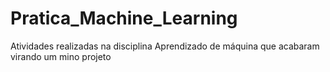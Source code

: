 # Pratica_Machine_Learning
Atividades realizadas na disciplina Aprendizado de máquina que acabaram virando um mino projeto
